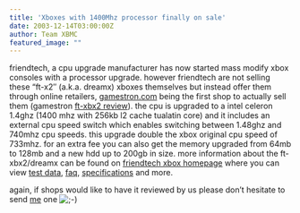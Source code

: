 ```yaml
---
title: 'Xboxes with 1400Mhz processor finally on sale'
date: 2003-12-14T03:00:00Z
author: Team XBMC
featured_image: ""
---
```

friendtech, a cpu upgrade manufacturer has now started mass modify xbox consoles with a processor upgrade. however friendtech are not selling these “ft-x2″ (a.k.a. dreamx) xboxes themselves but instead offer them through online retailers, [gamestron.com](http://www.gamestron.com/exbox.html) being the first shop to actually sell them (gamestron [ft-xbx2 review](http://www.gamestron.com/xboxftx2.html)). the cpu is upgraded to a intel celeron 1.4ghz (1400 mhz with 256kb l2 cache tualatin core) and it includes an external cpu speed switch which enables switching between 1.48ghz and 740mhz cpu speeds. this upgrade double the xbox original cpu speed of 733mhz. for an extra fee you can also get the memory upgraded from 64mb to 128mb and a new hdd up to 200gb in size. more information about the ft-xbx2/dreamx can be found on [friendtech xbox homepage](http://xbox.upgrade123.com) where you can view [test data](http://xbox.upgrade123.com/modules.php?name=content&pa=showpage&pid=7), [faq](http://upgrade123.com/html/faq/faq.php?list=all&amp;prog=game&amp;faqlang=en), [specifications](http://xbox.upgrade123.com/contentid-3.html) and more.

 again, if shops would like to have it reviewed by us please don’t hesitate to send [me](/cdn-cgi/l/email-protection#7c1b1d11190f08190e4d4b3c041e1304111918151d1f191208190e521f1311) one ![;-)](/sites/default/files/uploads/icon_wink.gif)

 
